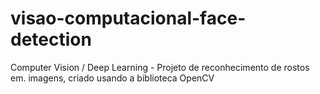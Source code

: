 # visao-computacional-face-detection
Computer Vision / Deep Learning - Projeto de reconhecimento de rostos em. imagens, criado usando a biblioteca OpenCV
